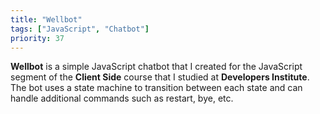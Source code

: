 ```yaml
---
title: "Wellbot"
tags: ["JavaScript", "Chatbot"]
priority: 37
---
```


**Wellbot** is a simple JavaScript chatbot that I created for the JavaScript segment of the **Client Side** course that I studied at **Developers Institute**. The bot uses a state machine to transition between each state and can handle additional commands such as restart, bye, etc.
